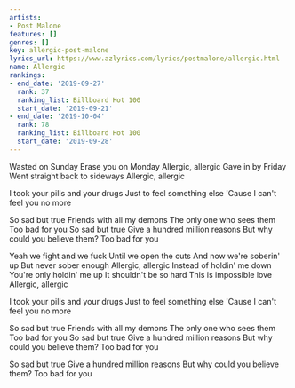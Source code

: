 ```yaml
---
artists:
- Post Malone
features: []
genres: []
key: allergic-post-malone
lyrics_url: https://www.azlyrics.com/lyrics/postmalone/allergic.html
name: Allergic
rankings:
- end_date: '2019-09-27'
  rank: 37
  ranking_list: Billboard Hot 100
  start_date: '2019-09-21'
- end_date: '2019-10-04'
  rank: 78
  ranking_list: Billboard Hot 100
  start_date: '2019-09-28'
---
```


Wasted on Sunday
Erase you on Monday
Allergic, allergic
Gave in by Friday
Went straight back to sideways
Allergic, allergic

I took your pills and your drugs
Just to feel something else
'Cause I can't feel you no more

So sad but true
Friends with all my demons
The only one who sees them
Too bad for you
So sad but true
Give a hundred million reasons
But why could you believe them?
Too bad for you

Yeah we fight and we fuck
Until we open the cuts
And now we're soberin' up
But never sober enough
Allergic, allergic
Instead of holdin' me down
You're only holdin' me up
It shouldn't be so hard
This is impossible love
Allergic, allergic

I took your pills and your drugs
Just to feel something else
'Cause I can't feel you no more

So sad but true
Friends with all my demons
The only one who sees them
Too bad for you
So sad but true
Give a hundred million reasons
But why could you believe them?
Too bad for you

So sad but true
Give a hundred million reasons
But why could you believe them?
Too bad for you



